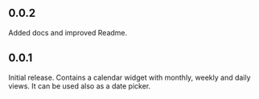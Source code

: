 ## 0.0.2
Added docs and improved Readme.

## 0.0.1

Initial release. Contains a calendar widget with monthly, weekly and daily views. It can be used also as a date picker.